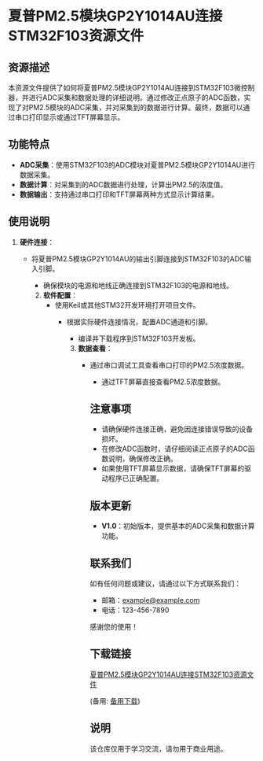 # 夏普PM2.5模块GP2Y1014AU连接STM32F103资源文件

## 资源描述

本资源文件提供了如何将夏普PM2.5模块GP2Y1014AU连接到STM32F103微控制器，并进行ADC采集和数据处理的详细说明。通过修改正点原子的ADC函数，实现了对PM2.5模块的ADC采集，并对采集到的数据进行计算。最终，数据可以通过串口打印显示或通过TFT屏幕显示。

## 功能特点

- **ADC采集**：使用STM32F103的ADC模块对夏普PM2.5模块GP2Y1014AU进行数据采集。
- **数据计算**：对采集到的ADC数据进行处理，计算出PM2.5的浓度值。
- **数据输出**：支持通过串口打印和TFT屏幕两种方式显示计算结果。

## 使用说明

1. **硬件连接**：
   - 将夏普PM2.5模块GP2Y1014AU的输出引脚连接到STM32F103的ADC输入引脚。
      - 确保模块的电源和地线正确连接到STM32F103的电源和地线。

      2. **软件配置**：
         - 使用Keil或其他STM32开发环境打开项目文件。
            - 根据实际硬件连接情况，配置ADC通道和引脚。
               - 编译并下载程序到STM32F103开发板。

               3. **数据查看**：
                  - 通过串口调试工具查看串口打印的PM2.5浓度数据。
                     - 通过TFT屏幕直接查看PM2.5浓度数据。

                     ## 注意事项

                     - 请确保硬件连接正确，避免因连接错误导致的设备损坏。
                     - 在修改ADC函数时，请仔细阅读正点原子的ADC函数说明，确保修改正确。
                     - 如果使用TFT屏幕显示数据，请确保TFT屏幕的驱动程序已正确配置。

                     ## 版本更新

                     - **V1.0**：初始版本，提供基本的ADC采集和数据计算功能。

                     ## 联系我们

                     如有任何问题或建议，请通过以下方式联系我们：
                     - 邮箱：example@example.com
                     - 电话：123-456-7890

                     感谢您的使用！

                     ## 下载链接
                     [夏普PM2.5模块GP2Y1014AU连接STM32F103资源文件](https://pan.quark.cn/s/e98f74ca6e63) 

                     (备用: [备用下载](https://pan.baidu.com/s/1GvqxU2XbM0rDvFB-B5jxDQ?pwd=1234))

                     ## 说明

                     该仓库仅用于学习交流，请勿用于商业用途。
